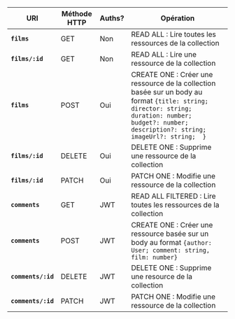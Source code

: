 | URI | Méthode HTTP | Auths? | Opération |
|---|---|---|---|
| **`films`** | GET | Non | READ ALL : Lire toutes les ressources de la collection |
| **`films/:id`** | GET | Non | READ ALL : Lire une ressource de la collection |
| **`films`** | POST | Oui | CREATE ONE : Créer une ressource de la collection basée sur un body au format `{title: string; director: string;  duration: number;  budget?: number;  description?: string;  imageUrl?: string;  }` |
| **`films/:id`** | DELETE | Oui | DELETE ONE : Supprime une ressource de la collection |
| **`films/:id`** | PATCH | Oui | PATCH ONE : Modifie une ressource de la collection |
| **`comments`** | GET | JWT | READ ALL FILTERED : Lire toutes les ressources de la collection |
| **`comments`** | POST | JWT | CREATE ONE : Créer une ressource basée sur un body au format `{author: User; comment: string, film: number}` |
| **`comments/:id`** | DELETE | JWT | DELETE ONE : Supprime une resource de la collection |
| **`comments/:id`** | PATCH | JWT | PATCH ONE : Modifie une ressource de la collection |